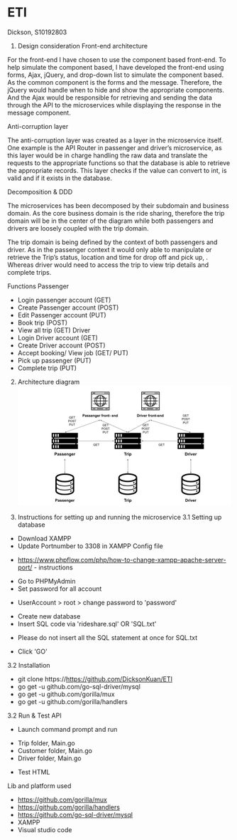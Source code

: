 # ETI
Dickson, S10192803

1. Design consideration
Front-end architecture

For the front-end I have chosen to use the component based front-end. To help simulate the component based, I have developed the front-end using forms, Ajax, jQuery, and drop-down list to simulate the component based. As the common component is the forms and the message. Therefore, the jQuery would handle when to hide and show the appropriate components. And the Ajax would be responsible for retrieving and sending the data through the API to the microservices while displaying the response in the message component.
	
Anti-corruption layer

The anti-corruption layer was created as a layer in the microservice itself. One example is the API Router in passenger and driver’s microservice, as this layer would be in charge handling the raw data and translate the requests to the appropriate functions so that the database is able to retrieve the appropriate records. This layer checks if the value can convert to int, is valid and if it exists in the database.
	
Decomposition & DDD

The microservices has been decomposed by their subdomain and business domain. As the core business domain is the ride sharing, therefore the trip domain will be in the center of the diagram while both passengers and drivers are loosely coupled with the trip domain. 
	
The trip domain is being defined by the context of both passengers and driver. As in the passenger context it would only able to manipulate or retrieve the Trip’s status, location and time for drop off and pick up, . Whereas driver would need to access the trip to view trip details and complete trips. 

Functions
Passenger 
- Login passenger account (GET)
- Create Passenger account (POST)
- Edit Passenger account (PUT)
- Book trip (POST)
- View all trip (GET)
Driver
- Login Driver account (GET)
- Create Driver account (POST)
- Accept booking/ View job (GET/ PUT)
- Pick up passenger (PUT)
- Complete trip (PUT)


2. Architecture diagram
![Architecture diagram](images/image1.jpg)



3. Instructions for setting up and running the microservice
3.1 Setting up database
- Download XAMPP
- Update Portnumber to 3308 in XAMPP Config file
* https://www.phpflow.com/php/how-to-change-xampp-apache-server-port/ - instructions
- Go to PHPMyAdmin
- Set password for all account
* UserAccount > root > change password to 'password'
- Create new database
- Insert SQL code via 'rideshare.sql' OR 'SQL.txt'
* Please do not insert all the SQL statement at once for SQL.txt
- Click 'GO'

3.2 Installation
- git clone https://https://github.com/DicksonKuan/ETI
- go get -u github.com/go-sql-driver/mysql
- go get -u github.com/gorilla/mux
- go get -u github.com/gorilla/handlers

3.2 Run & Test API
- Launch command prompt and run
* Trip folder, Main.go
* Customer folder, Main.go
* Driver folder, Main.go
- Test HTML

Lib and platform used
- https://github.com/gorilla/mux
- https://github.com/gorilla/handlers
- https://github.com/go-sql-driver/mysql
- XAMPP
- Visual studio code
